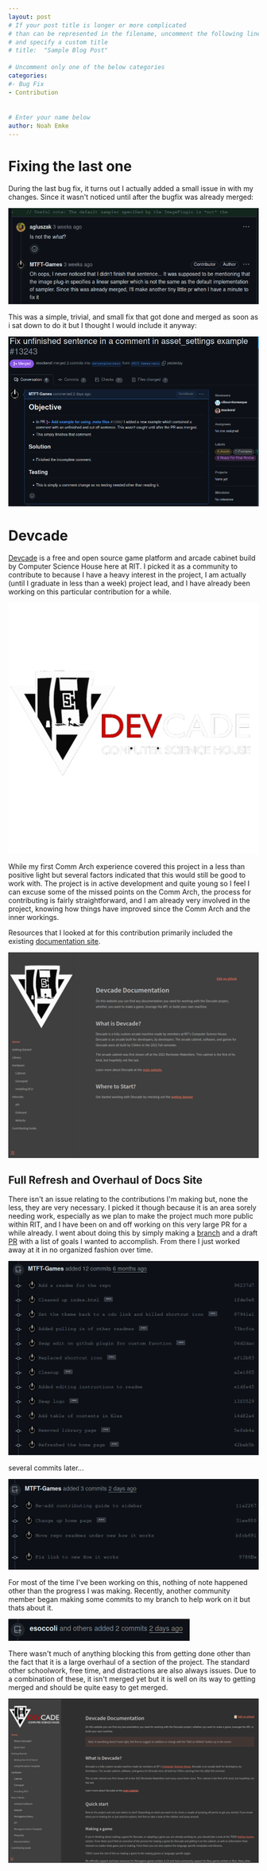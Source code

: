 ```yaml
---
layout: post
# If your post title is longer or more complicated
# than can be represented in the filename, uncomment the following line
# and specify a custom title
# title:  "Sample Blog Post"

# Uncomment only one of the below categories
categories: 
#- Bug Fix
- Contribution


# Enter your name below
author: Noah Emke
---
```


# Fixing the last one

During the last bug fix, it turns out I actually added a small issue in with my changes. Since it wasn't noticed until after the bugfix was already merged: 

![oops](../assets/2024-05-06-Fixing-the-last-one-and-Devcade-Docs/oops.png)

This was a simple, trivial, and small fix that got done and merged as soon as i sat down to do it but I thought I would include it anyway:

![fix](../assets/2024-05-06-Fixing-the-last-one-and-Devcade-Docs/fix.png)

# Devcade

[Devcade](https://devcade.csh.rit.edu) is a free and open source game platform and arcade cabinet build by Computer Science House here at RIT. I picked it as a community to contribute to because I have a heavy interest in the project, I am actually (until I graduate in less than a week) project lead, and I have already been working on this particular contribution for a while. 

![Devcade](../assets/2024-05-06-Fixing-the-last-one-and-Devcade-Docs/DevcadeLogo.png)

While my first Comm Arch experience covered this project in a less than positive light but several factors indicated that this would still be good to work with. The project is in active development and quite young so I feel I can excuse some of the missed points on the Comm Arch, the process for contributing is fairly straightforward, and I am already very involved in the project, knowing how things have improved since the Comm Arch and the inner workings.

Resources that I looked at for this contribution primarily included the existing [documentation site](https://devcade.csh.rit.edu/docs).

![Docs](../assets/2024-05-06-Fixing-the-last-one-and-Devcade-Docs/docs.png)

## Full Refresh and Overhaul of Docs Site

There isn't an issue relating to the contributions I'm making but, none the less, they are very necessary. I picked it though because it is an area sorely needing work, especially as we plan to make the project much more public within RIT, and I have been on and off working on this very large PR for a while already. I went about doing this by simply making a [branch](https://github.com/ComputerScienceHouse/devcade-docs/tree/docs-refresh) and a draft [PR](https://github.com/ComputerScienceHouse/devcade-docs/pull/6) with a list of goals I wanted to accomplish. From there I just worked away at it in no organized fashion over time.

![first commits](../assets/2024-05-06-Fixing-the-last-one-and-Devcade-Docs/first-commits.png)

several commits later...

![last commits](../assets/2024-05-06-Fixing-the-last-one-and-Devcade-Docs/later-commits.png)

For most of the time I've been working on this, nothing of note happened other than the progress I was making. Recently, another community member began making some commits to my branch to help work on it but thats about it.

![other commits](../assets/2024-05-06-Fixing-the-last-one-and-Devcade-Docs/other-commits.png)

There wasn't much of anything blocking this from getting done other than the fact that it is a large overhaul of a section of the project. The standard other schoolwork, free time, and distractions are also always issues. Due to a combination of these, it isn't merged yet but it is well on its way to getting merged and should be quite easy to get merged.

![how it is now](../assets/2024-05-06-Fixing-the-last-one-and-Devcade-Docs/docs-now.png)
